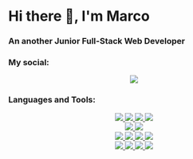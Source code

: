 <h1>Hi there 👋, I'm Marco</h1>

<h3>
An another Junior Full-Stack Web Developer
</h3>

<h3>My social:</h3>
<p align="center">
  <a href="https://www.linkedin.com/in/idaalessandrascottodiluzio-webdev/">
    <img src="https://skillicons.dev/icons?i=linkedin" />
  </a>
</p>

<h3>Languages and Tools:</h3>

<p align="center">
  <a href="https://www.w3schools.com/css/">
    <img src="https://skillicons.dev/icons?i=html" />
  </a>

  <a href="https://www.w3schools.com/css/">
    <img src="https://skillicons.dev/icons?i=css" />
  </a>

  <a href="https://developer.mozilla.org/en-US/docs/Web/JavaScript">
    <img src="https://skillicons.dev/icons?i=js" />
  </a>

  <a href="https://getbootstrap.com/">
    <img src="https://skillicons.dev/icons?i=bootstrap" />
  </a>
  <br>

  <a href="https://www.php.net/">
    <img src="https://skillicons.dev/icons?i=php" />
  </a>
  <a href="https://laravel.com/">
    <img src="https://skillicons.dev/icons?i=laravel&theme=light" />
  </a>

 
  <br>

  
   <a href="https://www.java.com">
    <img src="https://skillicons.dev/icons?i=java" />
  </a>

   <a href="https://www.w3schools.com/c/index.php">
    <img src="https://skillicons.dev/icons?i=c" />
  </a>

   <a href="https://www.w3schools.com/cpp/default.asp">
    <img src="https://skillicons.dev/icons?i=cpp" />
  </a>

   <a href="https://www.python.org">
    <img src="https://skillicons.dev/icons?i=python" />
  </a>
  <br>

  <a href="https://unity.com">
    <img src="https://skillicons.dev/icons?i=unity" />
  </a>

<a href="https://www.raspberrypi.com">
    <img src="https://skillicons.dev/icons?i=raspberrypi" />
  </a>

  <a href="https://www.linux.it/">
    <img src="https://skillicons.dev/icons?i=linux" />
  </a>
  
  <a href="https://git-scm.com/">
    <img src="https://skillicons.dev/icons?i=git" />
  </a>

  


</p>

